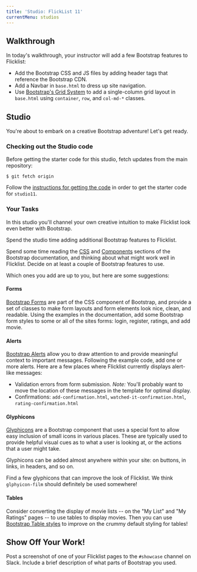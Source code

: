 ```yaml
---
title: 'Studio: FlickList 11'
currentMenu: studios
---
```


## Walkthrough

In today's walkthrough, your instructor will add a few Bootstrap features to Flicklist:
- Add the Bootstrap CSS and JS files by adding header tags that reference the Bootstrap CDN.
- Add a Navbar in `base.html` to dress up site navigation.
- Use [Bootstrap's Grid System](http://getbootstrap.com/css/#grid) to add a single-column grid layout in `base.html` using `container`, `row`, and `col-md-*` classes.

## Studio

You're about to embark on a creative Bootstrap adventure! Let's get ready.

### Checking out the Studio code

Before getting the starter code for this studio, fetch updates from the main repository:

```nohighlight
$ git fetch origin
```

Follow the [instructions for getting the code][get-the-code] in order to get the starter code for `studio11`.

### Your Tasks

In this studio you'll channel your own creative intuition to make Flicklist look even better with Bootstrap.

Spend the studio time adding additional Bootstrap features to Flicklist.

Spend some time reading the [CSS](http://getbootstrap.com/css/) and [Components](http://getbootstrap.com/components/) sections of the Bootstrap documentation, and thinking about what might work well in Flicklist. Decide on at least a couple of Bootstrap features to use.

Which ones you add are up to you, but here are some suggestions:

#### Forms

[Bootstrap Forms](http://getbootstrap.com/css/#forms) are part of the CSS component of Bootstrap, and provide a set of classes to make form layouts and form elements look nice, clean, and readable. Using the examples in the documentation, add some Bootstrap form styles to some or all of the sites forms: login, register, ratings, and add movie.

#### Alerts

[Bootstrap Alerts](http://getbootstrap.com/components/#alerts) allow you to draw attention to and provide meaningful context to important messages. Following the example code, add one or more alerts. Here are a few places where Flicklist currently displays alert-like messages:
- Validation errors from form submission. *Note:* You'll probably want to move the location of these messages in the template for optimal display.
- Confirmations: `add-confirmation.html`, `watched-it-confirmation.html`, `rating-confirmation.html`

#### Glyphicons

[Glyphicons](http://getbootstrap.com/components/#glyphicons) are a Bootstrap component that uses a special font to allow easy inclusion of small icons in various places. These are typically used to provide helpful visual cues as to what a user is looking at, or the actions that a user might take.

Glyphicons can be added almost anywhere within your site: on buttons, in links, in headers, and so on.

Find a few glyphicons that can improve the look of Flicklist. We think `glphyicon-film` should definitely be used somewhere!

#### Tables

Consider converting the display of movie lists -- on the "My List" and "My Ratings" pages -- to use tables to display movies. Then you can use [Bootstrap Table styles](http://getbootstrap.com/css/#tables) to improve on the crummy default styling for tables!

## Show Off Your Work!

Post a screenshot of one of your Flicklist pages to the `#showcase` channel on Slack. Include a brief description of what parts of Bootstrap you used.

[get-the-code]: ../getting-the-code/
